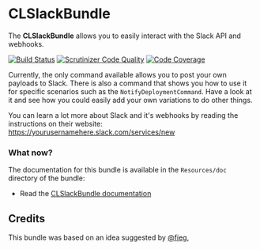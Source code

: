 CLSlackBundle
=============
The **CLSlackBundle** allows you to easily interact with the Slack API and webhooks.

[![Build Status](https://secure.travis-ci.org/cleentfaar/CLSlackBundle.png)](http://travis-ci.org/cleentfaar/CLSlackBundle)
[![Scrutinizer Code Quality](https://scrutinizer-ci.com/g/cleentfaar/CLSlackBundle/badges/quality-score.png?b=master)](https://scrutinizer-ci.com/g/cleentfaar/CLSlackBundle/?branch=master)
[![Code Coverage](https://scrutinizer-ci.com/g/cleentfaar/CLSlackBundle/badges/coverage.png?b=master)](https://scrutinizer-ci.com/g/cleentfaar/CLSlackBundle/?branch=master)

Currently, the only command available allows you to post your own payloads to Slack.
There is also a command that shows you how to use it for specific scenarios such as the ``NotifyDeploymentCommand``.
Have a look at it and see how you could easily add your own variations to do other things.

You can learn a lot more about Slack and it's webhooks by reading the instructions on their website: https://yourusernamehere.slack.com/services/new


### What now?

The documentation for this bundle is available in the `Resources/doc` directory of the bundle:

* Read the [CLSlackBundle documentation](https://github.com/cleentfaar/CLSlackBundle/blob/master/Resources/doc/index.md)


## Credits

This bundle was based on an idea suggested by [@fieg](http://github.com/fieg),

